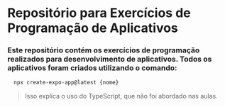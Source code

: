 # Repositório para Exercícios de Programação de Aplicativos

### Este repositório contém os exercícios de programação realizados para desenvolvimento de aplicativos. Todos os aplicativos foram criados utilizando o comando:

```bash
  npx create-expo-app@latest {nome}
```

> Isso explica o uso do TypeScript, que não foi abordado nas aulas.
